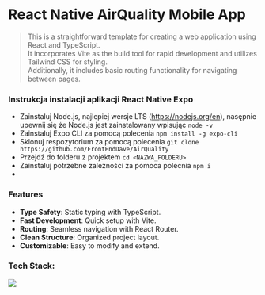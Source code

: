 # React Native AirQuality Mobile App

> This is a straightforward template for creating a web application using React and TypeScript.  <br> It incorporates Vite as the build tool for rapid development and utilizes Tailwind CSS for styling. <br> Additionally, it includes basic routing functionality for navigating between pages.

### Instrukcja instalacji aplikacji React Native Expo
- Zainstaluj Node.js, najlepiej wersje LTS (https://nodejs.org/en), nasępnie upewnij się że Node.js jest zainstalowany wpisując `node -v`
- Zainstaluj Expo CLI za pomocą polecenia `npm install -g expo-cli`
- Sklonuj respozytorium za pomocą polecenia `git clone https://github.com/FrontEndDave/AirQuality`
- Przejdź do folderu z projektem `cd <NAZWA_FOLDERU>`
- Zainstaluj potrzebne zależności za pomoca polecnia `npm i`
- 

### Features
- **Type Safety**: Static typing with TypeScript.
- **Fast Development**: Quick setup with Vite.
- **Routing**: Seamless navigation with React Router.
- **Clean Structure**: Organized project layout.
- **Customizable**: Easy to modify and extend.

### Tech Stack:

<p align="left">
  <a href="https://skillicons.dev">
    <img src="https://skillicons.dev/icons?i=react,javascript" />
  </a>
</p>


